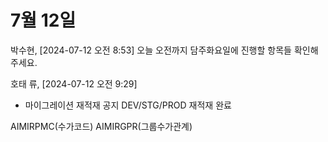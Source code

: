 
# 7월 12일

박수현, [2024-07-12 오전 8:53]
오늘 오전까지 담주화요일에 진행할 항목들 확인해주세요.

호태 류, [2024-07-12 오전 9:29]
* 마이그레이션 재적재 공지 DEV/STG/PROD 재적재 완료

AIMIRPMC(수가코드) 
AIMIRGPR(그룹수가관계)